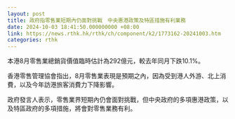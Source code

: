 ```yaml
---
layout: post
title: 政府指零售業短期內仍面對挑戰　中央惠港政策及特區措施有利業務
date: 2024-10-03 18:41:50.000000000 +08:00
link: https://news.rthk.hk/rthk/ch/component/k2/1773162-20241003.htm
categories: rthk
---
```


本港8月零售業總銷貨價值臨時估計為292億元，較去年同月下跌10.1%。

香港零售管理協會指出，8月零售業表現是預期之內，因為受到港人外游、北上消費，以及今年訪港旅客消費力下降影響。

政府發言人表示，零售業界短期內仍會面對挑戰，但中央政府的多項惠港政策，以及特區政府的多項措施，將會對零售業務有利。
